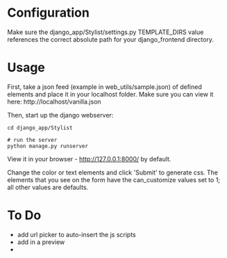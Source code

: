 # Configuration

Make sure the django_app/Stylist/settings.py TEMPLATE_DIRS value references the correct absolute path for your django_frontend directory.


# Usage
First, take a json feed (example in web_utils/sample.json) of defined elements and place it in your localhost folder. Make sure you can view it here:
 	http://localhost/vanilla.json

Then, start up the django webserver:

    cd django_app/Stylist
    
    # run the server
    python manage.py runserver

View it in your browser - http://127.0.0.1:8000/ by default.  

Change the color or text elements and click 'Submit' to generate css.  The elements that you see on the form have the can_customize values set to 1; all other values are defaults.


# To Do
* add url picker to auto-insert the js scripts
* add in a preview
*  